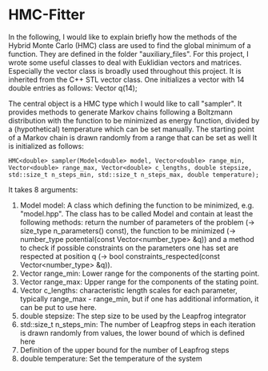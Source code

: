 # HMC-Fitter

In the following, I would like to explain briefly how the methods of the Hybrid Monte Carlo (HMC) class are used to find the global minimum of a function. They are defined in the folder "auxiliary_files". For this project,
I wrote some useful classes to deal with Euklidian vectors and matrices. 
Especially the vector class is broadly used throughout this project. It is inherited from the C++ STL vector class. One
initializes a vector with 14 double entries as follows:
	Vector<double> q(14);

The central object is a HMC type which I would like to call "sampler". It provides methods to generate Markov chains following a Boltzmann distribution with the function to be minimized as energy function, divided by a (hypothetical) temperature which can be set manually. The starting point of a Markov chain is drawn randomly from a range that can be set as well 
It is initialized as follows:
	
	HMC<double> sampler(Model<double> model, Vector<double> range_min, Vector<double> range_max, Vector<double> c_lengths, double stepsize, std::size_t n_steps_min, std::size_t n_steps_max, double temperature);

It takes 8 arguments:
1. Model<double> model: A class which defining the function to be minimized, e.g. "model.hpp". The class has to be called Model<type> and contain at least the following methods: return the number of parameters of the problem (-> size_type n_parameters() const), the function to be minimized (-> number_type potential(const Vector<number_type> &q)) and a method to check if possible constraints on the parameters one has set are respected at position q (-> bool constraints_respected(const Vector<number_type> &q)).
2. Vector<double> range_min: Lower range for the components of the starting point.
3. Vector<double> range_max: Upper range for the components of the stating point.
4. Vector<double> c_lengths: characteristic length scales for each parameter, typically range_max - range_min, but if one has additional information, it can be put to use here.
5. double stepsize: The step size to be used by the Leapfrog integrator
6. std::size_t n_steps_min: The number of Leapfrog steps in each iteration is drawn randomly from values, the lower bound of which is defined here
7. Definition of the upper bound for the number of Leapfrog steps
8. double temperature: Set the temperature of the system


